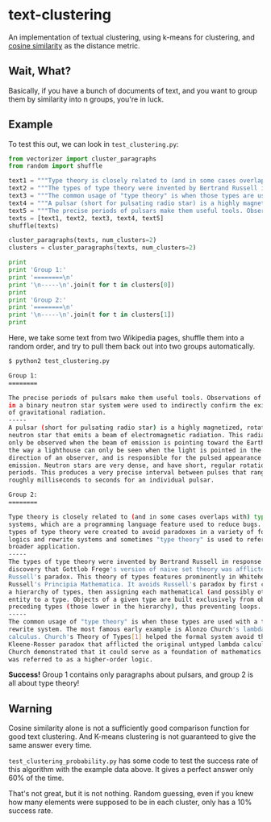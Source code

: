 text-clustering
===============

An implementation of textual clustering, using k-means for clustering, and
[cosine similarity](https://github.com/sergeio/text_comparer) as the distance
metric.


Wait, What?
-----------

Basically, if you have a bunch of documents of text, and you want to group them
by similarity into n groups, you're in luck.


Example
-------

To test this out, we can look in `test_clustering.py`:

```python
from vectorizer import cluster_paragraphs
from random import shuffle

text1 = """Type theory is closely related to (and in some cases overlaps with) type systems, which are a programming language feature used to reduce bugs. The types of type theory were created to avoid paradoxes in a variety of formal logics and rewrite systems and sometimes "type theory" is used to refer to this broader application."""
text2 = """The types of type theory were invented by Bertrand Russell in response to his discovery that Gottlob Frege's version of naive set theory was afflicted with Russell's paradox. This theory of types features prominently in Whitehead and Russell's Principia Mathematica. It avoids Russell's paradox by first creating a hierarchy of types, then assigning each mathematical (and possibly other) entity to a type. Objects of a given type are built exclusively from objects of preceding types (those lower in the hierarchy), thus preventing loops."""
text3 = """The common usage of "type theory" is when those types are used with a term rewrite system. The most famous early example is Alonzo Church's lambda calculus. Church's Theory of Types[1] helped the formal system avoid the Kleene-Rosser paradox that afflicted the original untyped lambda calculus. Church demonstrated that it could serve as a foundation of mathematics and it was referred to as a higher-order logic."""
text4 = """A pulsar (short for pulsating radio star) is a highly magnetized, rotating neutron star that emits a beam of electromagnetic radiation. This radiation can only be observed when the beam of emission is pointing toward the Earth, much the way a lighthouse can only be seen when the light is pointed in the direction of an observer, and is responsible for the pulsed appearance of emission. Neutron stars are very dense, and have short, regular rotational periods. This produces a very precise interval between pulses that range from roughly milliseconds to seconds for an individual pulsar."""
text5 = """The precise periods of pulsars make them useful tools. Observations of a pulsar in a binary neutron star system were used to indirectly confirm the existence of gravitational radiation."""
texts = [text1, text2, text3, text4, text5]
shuffle(texts)

cluster_paragraphs(texts, num_clusters=2)
clusters = cluster_paragraphs(texts, num_clusters=2)

print
print 'Group 1:'
print '========\n'
print '\n-----\n'.join(t for t in clusters[0])
print
print 'Group 2:'
print '========\n'
print '\n-----\n'.join(t for t in clusters[1])
print
```

Here, we take some text from two Wikipedia pages, shuffle them into a random
order, and try to pull them back out into two groups automatically.

```bash
$ python2 test_clustering.py

Group 1:
========

The precise periods of pulsars make them useful tools. Observations of a pulsar
in a binary neutron star system were used to indirectly confirm the existence
of gravitational radiation.
-----
A pulsar (short for pulsating radio star) is a highly magnetized, rotating
neutron star that emits a beam of electromagnetic radiation. This radiation can
only be observed when the beam of emission is pointing toward the Earth, much
the way a lighthouse can only be seen when the light is pointed in the
direction of an observer, and is responsible for the pulsed appearance of
emission. Neutron stars are very dense, and have short, regular rotational
periods. This produces a very precise interval between pulses that range from
roughly milliseconds to seconds for an individual pulsar.

Group 2:
========

Type theory is closely related to (and in some cases overlaps with) type
systems, which are a programming language feature used to reduce bugs. The
types of type theory were created to avoid paradoxes in a variety of formal
logics and rewrite systems and sometimes "type theory" is used to refer to this
broader application.
-----
The types of type theory were invented by Bertrand Russell in response to his
discovery that Gottlob Frege's version of naive set theory was afflicted with
Russell's paradox. This theory of types features prominently in Whitehead and
Russell's Principia Mathematica. It avoids Russell's paradox by first creating
a hierarchy of types, then assigning each mathematical (and possibly other)
entity to a type. Objects of a given type are built exclusively from objects of
preceding types (those lower in the hierarchy), thus preventing loops.
-----
The common usage of "type theory" is when those types are used with a term
rewrite system. The most famous early example is Alonzo Church's lambda
calculus. Church's Theory of Types[1] helped the formal system avoid the
Kleene-Rosser paradox that afflicted the original untyped lambda calculus.
Church demonstrated that it could serve as a foundation of mathematics and it
was referred to as a higher-order logic.
```

**Success!**  Group 1 contains only paragraphs about pulsars, and group 2 is
all about type theory!


Warning
-------

Cosine similarity alone is not a sufficiently good comparison function for
good text clustering.  And K-means clustering is not guaranteed to give the
same answer every time.

`test_clustering_probability.py` has some code to test the success rate of
this algorithm with the example data above.  It gives a perfect answer only
60% of the time.

That's not great, but it is not nothing.  Random guessing, even if you knew
how many elements were supposed to be in each cluster, only has a 10% success
rate.
